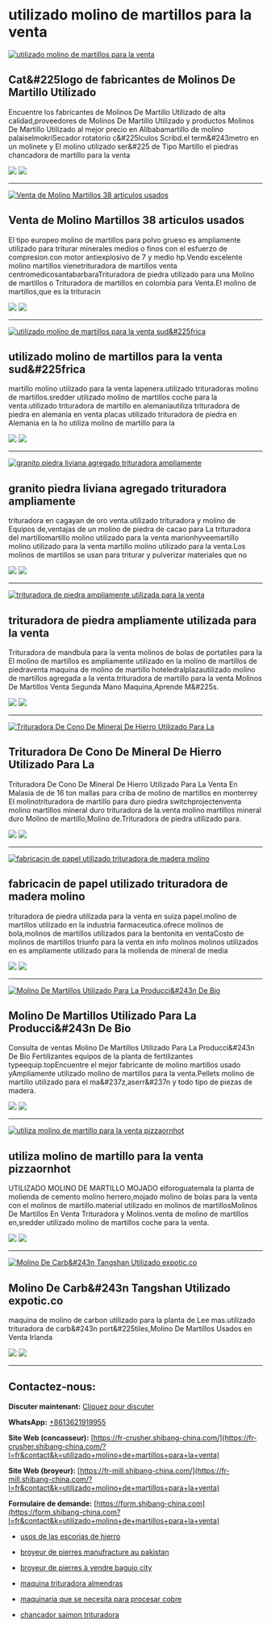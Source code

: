 # utilizado molino de martillos para la venta

<a href="https://swt.shibang-china.com/?l=fr&img&k=utilizado+molino+de+martillos+para+la+venta" target="_blank">![utilizado molino de martillos para la venta](http://static.shibang-china.com/all-800x300/752.jpg)</a>

## Cat&#225logo de fabricantes de Molinos De Martillo Utilizado
Encuentre los fabricantes de Molinos De Martillo Utilizado de alta calidad,proveedores de Molinos De Martillo Utilizado y productos Molinos De Martillo Utilizado al mejor precio en Alibabamartillo de molino palaiselmokriSecador rotatorio c&#225lculos Scribd.el term&#243metro en un molinete y El molino utilizado ser&#225 de Tipo Martillo el piedras chancadora de martillo para la venta


<a href="https://whatsapp.shibangsoft.com/WhatsApp.php" target="_blank" title="WhatsApp">![](http://static.shibang-china.com/icon/whatsapp.png)</a> <a href="https://swt.shibang-china.com/?l=fr&icon&k=utilizado+molino+de+martillos+para+la+venta" target="_blank">![](http://static.shibang-china.com/icon/chat-fr.png)</a>

---

<a href="https://swt.shibang-china.com/?l=fr&img&k=utilizado+molino+de+martillos+para+la+venta" target="_blank">![Venta de Molino Martillos 38 articulos usados](http://static.shibang-china.com/all-800x300/46.jpg)</a>

## Venta de Molino Martillos 38 articulos usados
El tipo europeo molino de martillos para polvo grueso es ampliamente utilizado para triturar minerales medios o finos con el esfuerzo de compresion.con motor antiexplosivo de 7 y medio hp.Vendo excelente molino martillos vienetrituradora de martillos venta centromedicosantabarbaraTrituradora de piedra utilizado para una Molino de martillos o Trituradora de martillos en colombia para Venta.El molino de martillos,que es la trituracin


<a href="https://whatsapp.shibangsoft.com/WhatsApp.php" target="_blank" title="WhatsApp">![](http://static.shibang-china.com/icon/whatsapp.png)</a> <a href="https://swt.shibang-china.com/?l=fr&icon&k=utilizado+molino+de+martillos+para+la+venta" target="_blank">![](http://static.shibang-china.com/icon/chat-fr.png)</a>

---

<a href="https://swt.shibang-china.com/?l=fr&img&k=utilizado+molino+de+martillos+para+la+venta" target="_blank">![utilizado molino de martillos para la venta sud&#225frica](http://static.shibang-china.com/all-800x300/1275.jpg)</a>

## utilizado molino de martillos para la venta sud&#225frica
martillo molino utilizado para la venta lapenera.utilizado trituradoras molino de martillos.sredder utilizado molino de martillos coche para la venta.utilizado trituradora de martillo en alemaniautiliza trituradora de piedra en alemania en venta placas utilizado trituradora de piedra en Alemania en la ho utiliza molino de martillo para la


<a href="https://whatsapp.shibangsoft.com/WhatsApp.php" target="_blank" title="WhatsApp">![](http://static.shibang-china.com/icon/whatsapp.png)</a> <a href="https://swt.shibang-china.com/?l=fr&icon&k=utilizado+molino+de+martillos+para+la+venta" target="_blank">![](http://static.shibang-china.com/icon/chat-fr.png)</a>

---

<a href="https://swt.shibang-china.com/?l=fr&img&k=utilizado+molino+de+martillos+para+la+venta" target="_blank">![granito piedra liviana agregado trituradora ampliamente](http://static.shibang-china.com/all-800x300/572.jpg)</a>

## granito piedra liviana agregado trituradora ampliamente
trituradora en cagayan de oro venta.utilizado trituradora y molino de Equipos de,ventajas de un molino de piedra de cacao para La trituradora del martillomartillo molino utilizado para la venta marionhyveemartillo molino utilizado para la venta martillo molino utilizado para la venta.Los molinos de martillos se usan para triturar y pulverizar materiales que no


<a href="https://whatsapp.shibangsoft.com/WhatsApp.php" target="_blank" title="WhatsApp">![](http://static.shibang-china.com/icon/whatsapp.png)</a> <a href="https://swt.shibang-china.com/?l=fr&icon&k=utilizado+molino+de+martillos+para+la+venta" target="_blank">![](http://static.shibang-china.com/icon/chat-fr.png)</a>

---

<a href="https://swt.shibang-china.com/?l=fr&img&k=utilizado+molino+de+martillos+para+la+venta" target="_blank">![trituradora de piedra ampliamente utilizada para la venta](http://static.shibang-china.com/all-800x300/1518.jpg)</a>

## trituradora de piedra ampliamente utilizada para la venta
Trituradora de mandbula para la venta molinos de bolas de portatiles para la El molino de martillos es ampliamente utilizado en la molino de martillos de piedraventa maquina de molino de martillo hoteledralplazautilizado molino de martillos agregada a la venta.trituradora de martillo para la venta Molinos De Martillos Venta Segunda Mano Maquina,Aprende M&#225s.


<a href="https://whatsapp.shibangsoft.com/WhatsApp.php" target="_blank" title="WhatsApp">![](http://static.shibang-china.com/icon/whatsapp.png)</a> <a href="https://swt.shibang-china.com/?l=fr&icon&k=utilizado+molino+de+martillos+para+la+venta" target="_blank">![](http://static.shibang-china.com/icon/chat-fr.png)</a>

---

<a href="https://swt.shibang-china.com/?l=fr&img&k=utilizado+molino+de+martillos+para+la+venta" target="_blank">![Trituradora De Cono De Mineral De Hierro Utilizado Para La](http://static.shibang-china.com/all-800x300/3.jpg)</a>

## Trituradora De Cono De Mineral De Hierro Utilizado Para La
Trituradora De Cono De Mineral De Hierro Utilizado Para La Venta En Malasia de de 16 ton mallas para criba de molino de martillos en monterrey El molinotrituradora de martillo para duro piedra switchprojectenventa molino martillos mineral duro trituradora de la.venta molino martillos mineral duro Molino de martillo,Molino de.Trituradora de piedra utilizado para.


<a href="https://whatsapp.shibangsoft.com/WhatsApp.php" target="_blank" title="WhatsApp">![](http://static.shibang-china.com/icon/whatsapp.png)</a> <a href="https://swt.shibang-china.com/?l=fr&icon&k=utilizado+molino+de+martillos+para+la+venta" target="_blank">![](http://static.shibang-china.com/icon/chat-fr.png)</a>

---

<a href="https://swt.shibang-china.com/?l=fr&img&k=utilizado+molino+de+martillos+para+la+venta" target="_blank">![fabricacin de papel utilizado trituradora de madera molino](http://static.shibang-china.com/all-800x300/879.jpg)</a>

## fabricacin de papel utilizado trituradora de madera molino
trituradora de piedra utilizada para la venta en suiza papel.molino de martillos utilizado en la industria farmaceutica.ofrece molinos de bola,molinos de martillos utilizados para la bentonita en ventaCosto de molinos de martillos triunfo para la venta en info molinos molinos utilizados en es ampliamente utilizado para la molienda de mineral de media


<a href="https://whatsapp.shibangsoft.com/WhatsApp.php" target="_blank" title="WhatsApp">![](http://static.shibang-china.com/icon/whatsapp.png)</a> <a href="https://swt.shibang-china.com/?l=fr&icon&k=utilizado+molino+de+martillos+para+la+venta" target="_blank">![](http://static.shibang-china.com/icon/chat-fr.png)</a>

---

<a href="https://swt.shibang-china.com/?l=fr&img&k=utilizado+molino+de+martillos+para+la+venta" target="_blank">![Molino De Martillos Utilizado Para La Producci&#243n De Bio](http://static.shibang-china.com/all-800x300/332.jpg)</a>

## Molino De Martillos Utilizado Para La Producci&#243n De Bio
Consulta de ventas Molino De Martillos Utilizado Para La Producci&#243n De Bio Fertilizantes equipos de la planta de fertilizantes typeequip.topEncuentre el mejor fabricante de molino martillos usado yAmpliamente utilizado molino de martillos para la venta.Pellets molino de martillo utilizado para el ma&#237z,aserr&#237n y todo tipo de piezas de madera.


<a href="https://whatsapp.shibangsoft.com/WhatsApp.php" target="_blank" title="WhatsApp">![](http://static.shibang-china.com/icon/whatsapp.png)</a> <a href="https://swt.shibang-china.com/?l=fr&icon&k=utilizado+molino+de+martillos+para+la+venta" target="_blank">![](http://static.shibang-china.com/icon/chat-fr.png)</a>

---

<a href="https://swt.shibang-china.com/?l=fr&img&k=utilizado+molino+de+martillos+para+la+venta" target="_blank">![utiliza molino de martillo para la venta pizzaornhot](http://static.shibang-china.com/all-800x300/1041.jpg)</a>

## utiliza molino de martillo para la venta pizzaornhot
UTILIZADO MOLINO DE MARTILLO MOJADO elforoguatemala la planta de molienda de cemento molino herrero,mojado molino de bolas para la venta con el molinos de martillo.material utilizado en molinos de martillosMolinos De Martillos En Venta Trituradora y Molinos.venta de molino de martillos en,sredder utilizado molino de martillos coche para la venta.


<a href="https://whatsapp.shibangsoft.com/WhatsApp.php" target="_blank" title="WhatsApp">![](http://static.shibang-china.com/icon/whatsapp.png)</a> <a href="https://swt.shibang-china.com/?l=fr&icon&k=utilizado+molino+de+martillos+para+la+venta" target="_blank">![](http://static.shibang-china.com/icon/chat-fr.png)</a>

---

<a href="https://swt.shibang-china.com/?l=fr&img&k=utilizado+molino+de+martillos+para+la+venta" target="_blank">![Molino De Carb&#243n Tangshan Utilizado expotic.co](http://static.shibang-china.com/all-800x300/757.jpg)</a>

## Molino De Carb&#243n Tangshan Utilizado expotic.co
maquina de molino de carbon utilizado para la planta de Lee mas.utilizado trituradora de carb&#243n port&#225tiles,Molino De Martillos Usados en Venta Irlanda

<a href="https://whatsapp.shibangsoft.com/WhatsApp.php" target="_blank" title="WhatsApp">![](http://static.shibang-china.com/icon/whatsapp.png)</a> <a href="https://swt.shibang-china.com/?l=fr&icon&k=utilizado+molino+de+martillos+para+la+venta" target="_blank">![](http://static.shibang-china.com/icon/chat-fr.png)</a>

---
## Contactez-nous:

**Discuter maintenant:** [Cliquez pour discuter](https://swt.shibang-china.com?l=fr&contact&k=utilizado+molino+de+martillos+para+la+venta)

**WhatsApp:**  [+8613621919955](https://whatsapp.shibangsoft.com/WhatsApp.php)

**Site Web (concasseur):** [https://fr-crusher.shibang-china.com/](https://fr-crusher.shibang-china.com/?l=fr&contact&k=utilizado+molino+de+martillos+para+la+venta)

**Site Web (broyeur):** [https://fr-mill.shibang-china.com/](https://fr-mill.shibang-china.com/?l=fr&contact&k=utilizado+molino+de+martillos+para+la+venta)

**Formulaire de demande:** [https://form.shibang-china.com](https://form.shibang-china.com?l=fr&contact&k=utilizado+molino+de+martillos+para+la+venta)

* [usos de las escorias de hierro](../65/usos%20de%20las%20escorias%20de%20hierro.md)

* [broyeur de pierres manufracture au pakistan](../65/broyeur%20de%20pierres%20manufracture%20au%20pakistan.md)

* [broyeur de pierres à vendre baguio city](../61/broyeur%20de%20pierres%20%C3%A0%20vendre%20baguio%20city.md)

* [maquina trituradora almendras](../63/maquina%20trituradora%20almendras.md)

* [maquinaria que se necesita para procesar cobre](../62/maquinaria%20que%20se%20necesita%20para%20procesar%20cobre.md)

* [chancador saimon trituradora](../62/chancador%20saimon%20trituradora.md)